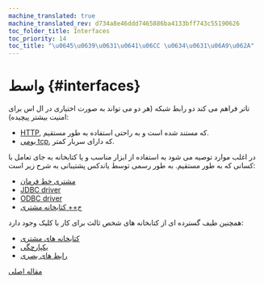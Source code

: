 ```yaml
---
machine_translated: true
machine_translated_rev: d734a8e46ddd7465886ba4133bff743c55190626
toc_folder_title: Interfaces
toc_priority: 14
toc_title: "\u0645\u0639\u0631\u0641\u06CC \u0634\u0631\u06A9\u062A"
---
```


# واسط {#interfaces}

تاتر فراهم می کند دو رابط شبکه (هر دو می تواند به صورت اختیاری در ال اس برای امنیت بیشتر پیچیده):

-   [HTTP](http.md), که مستند شده است و به راحتی استفاده به طور مستقیم.
-   [بومی tcp](tcp.md), که دارای سربار کمتر.

در اغلب موارد توصیه می شود به استفاده از ابزار مناسب و یا کتابخانه به جای تعامل با کسانی که به طور مستقیم. به طور رسمی توسط یاندکس پشتیبانی به شرح زیر است:

-   [مشتری خط فرمان](cli.md)
-   [JDBC driver](jdbc.md)
-   [ODBC driver](odbc.md)
-   [ج++ کتابخانه مشتری](cpp.md)

همچنین طیف گسترده ای از کتابخانه های شخص ثالث برای کار با کلیک وجود دارد:

-   [کتابخانه های مشتری](third-party/client_libraries.md)
-   [یکپارچگی](third-party/integrations.md)
-   [رابط های بصری](third-party/gui.md)

[مقاله اصلی](https://clickhouse.tech/docs/en/interfaces/) <!--hide-->
